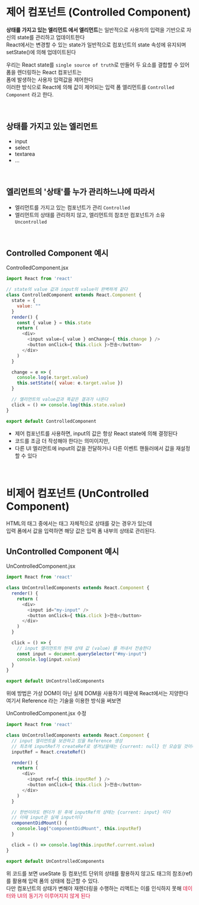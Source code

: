 # 제어 컴포넌트 (Controlled Component)
<b>상태를 가지고 있는 엘리먼트 에서 엘리먼트</b>는 일반적으로 사용자의 입력을 기반으로 자신의 state를 관리하고 업데이트한다 <br />
React에서는 변경할 수 있는 state가 일반적으로 컴포넌트의 state 속성에 유지되며 setState()에 의해 업데이트된다 <br />

우리는 React state를 `single source of truth`로 만들어 두 요소를 결합할 수 있어 폼을 렌더링하는 React 컴포넌트는 <br />
폼에 발생하는 사용자 입력값을 제어한다 <br />
이러한 방식으로 React에 의해 값이 제어되는 입력 폼 엘리먼트를 `Controlled Component` 라고 한다.

<br />

## 상태를 가지고 있는 엘리먼트
- input
- select
- textarea
- ...
<br />

## 엘리먼트의 '상태'를 누가 관리하느냐에 따라서
- 엘리먼트를 가지고 있는 컴포넌트가 관리 `Controlled`
- 엘리먼트의 상태를 관리하지 않고, 엘리먼트의 참조만 컴포넌트가 소유 `Uncontrolled`
<br />

## Controlled Component 예시
ControlledComponent.jsx
```javascript
import React from 'react'

// state의 value 값과 input의 value이 완벽하게 같다
class ControlledComponent extends React.Component {
  state = {
    value: ""
  }
  render() {
    const { value } = this.state
    return (
      <div>
        <input value={ value } onChange={ this.change } />
        <button onClick={ this.click }>전송</button>
      </div>
    )
  }

  change = e => {
    console.log(e.target.value)
    this.setState({ value: e.target.value })
  }

  // 엘리먼트의 value값과 똑같은 결과가 나온다
  click = () => console.log(this.state.value)
}

export default ControlledComponent
```

- 제어 컴포넌트를 사용하면, input의 값은 항상 React state에 의해 결정된다 
- 코드를 조금 더 작성해야 한다는 의미이지만, 
- 다른 UI 엘리먼트에 input의 값을 전달하거나 다른 이벤트 핸들러에서 값을 재설정할 수 있다
<br />

# 비제어 컴포넌트 (UnControlled Component)
HTML의 태그 중에서는 태그 자체적으로 상태를 갖는 경우가 있는데 <br />
입력 폼에서 값을 입력하면 해당 값은 입력 폼 내부의 상태로 관리된다.
<br />

## UnControlled Component 예시
UnControlledComponent.jsx
```javascript
import React from 'react'

class UnControlledComponents extends React.Component {
  render() {
    return (
      <div>
        <input id="my-input" />
        <button onClick={ this.click }>전송</button>
      </div>
    )
  }

  click = () => {
    // input 엘리먼트의 현재 상태 값 (value) 를 꺼내서 전송한다
    const input = document.querySelector("#my-input")
    console.log(input.value)
  }
}

export default UnControlledComponents
```
위에 방법은 가상 DOM이 아닌 실제 DOM을 사용하기 때문에 React에서는 지양한다 <br />
여기서 Reference 라는 기술을 이용한 방식을 써보면

UnControlledComponent.jsx 수정
```javascript
import React from 'react'

class UnControlledComponents extends React.Component {
  // input 엘리먼트을 보관하고 있을 Reference 생성
  // 최초에 inputRef가 createRef로 생겨났을때는 {current: null} 인 모습일 것이다
  inputRef = React.createRef()

  render() {
    return (
      <div>
        <input ref={ this.inputRef } />
        <button onClick={ this.click }>전송</button>
      </div>
    )
  }

  // 한번이라도 랜더가 된 후에 inputRef의 상태는 {current: input} 이다
  // 이때 input은 실제 input이다
  componentDidMount() {
    console.log("componentDidMount", this.inputRef)
  }

  click = () => console.log(this.inputRef.current.value)
}

export default UnControlledComponents
```

위 코드를 보면 useState 등 컴포넌트 단위의 상태를 활용하지 않고도 태그의 참조(ref)를 활용해 입력 폼의 상태에 접근할 수 있다.  <br />
다만 컴포넌트의 상태가 변해야 재렌더링을 수행하는 리액트는 이를 인식하지 못해 <span style="color:crimson">데이터와 UI의 동기가 이루어지지 않게 된다</span>
